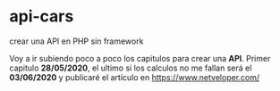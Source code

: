 # api-cars
crear una API en PHP sin framework

Voy a ir subiendo poco a poco los capitulos para crear una <b>API</b>.
Primer capitulo <b>28/05/2020</b>, el ultimo si los calculos no me fallan será el <b>03/06/2020</b> y publicaré el artículo en https://www.netveloper.com/
